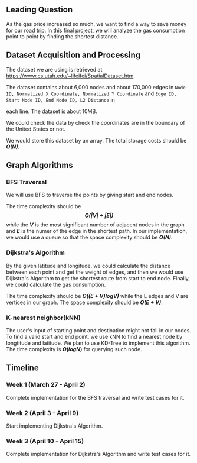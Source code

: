 ## Leading Question

As the gas price increased so much, we want to find a way to save money for our road trip. In this final project, we
will analyze the gas consumption point to point by finding the shortest distance.

## Dataset Acquisition and Processing

The dataset we are using is retrieved at https://www.cs.utah.edu/~lifeifei/SpatialDataset.htm.

The dataset contains about 6,000 nodes and about 170,000 edges
in `Node ID, Normalized X Coordinate, Normalized Y Coordinate` and `Edge ID, Start Node ID, End Node ID, L2 Distance` in

each line. The dataset is about 10MB.

We could check the data by check the coordinates are in the boundary of the United States or not.

We would store this dataset by an array. The total storage costs should be **_O(N)_**.

## Graph Algorithms

### BFS Traversal

We will use BFS to traverse the points by giving start and end nodes.

The time complexity should be **_$$O(|V| + |E|) $$_** while the **$V$** is the most significant number of adjacent nodes
in the graph and **$E$** is the numer of the edge in the shortest path. In our implementation, we would use a queue so
that the space complexity should be **_$O(N)$_**.

### Dijkstra's Algorithm

By the given latitude and longitude, we could calculate the distance between each point and get the weight of edges, and
then we would use Dijkstra's Algorithm to get the shortest route from start to end node. Finally, we could calculate the
gas consumption.

The time complexity should be _**$O((E + V)logV)$**_ while the E edges and V are vertices in our graph. The space
complexity should be **_$O(E + V)$_**.

### K-nearest neighbor(kNN)

The user's input of starting point and destination might not fall in our nodes. To find a valid start and end point, we
use kNN to find a nearest node by longtitude and latitude. We plan to use KD-Tree to implement this algorithm. The time
complexity is **$O(log N)$** for querying such node.

## Timeline

### Week 1 (March 27 - April 2)

Complete implementation for the BFS traversal and write test cases for it.

### Week 2 (April 3 - April 9)

Start implementing Dijkstra's Algorithm.

### Week 3 (April 10 - April 15)

Complete implementation for Dijkstra's Algorithm and write test cases for it.
